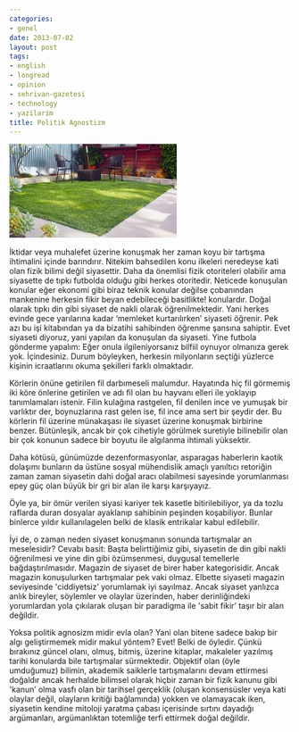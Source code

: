 ```yaml
---
categories:
- genel
date: 2013-07-02
layout: post
tags:
- english
- longread
- opinion
- sehrivan-gazetesi
- technology
- yazilarim
title: Politik Agnostizm
---
```


[![](/images/images)](https://encrypted-tbn0.gstatic.com/images?q=tbn:ANd9GcQ8UeoIc1jJ29OiHJBkCIMUZJH4CaZzbJB9Jv-cFTLlTMriRdMRAw)

İktidar veya muhalefet üzerine konuşmak her zaman koyu bir tartışma ihtimalini içinde barındırır. Nitekim bahsedilen konu ilkeleri neredeyse kati olan fizik bilimi değil siyasettir. Daha da önemlisi fizik otoriteleri olabilir ama siyasette de tıpkı futbolda olduğu gibi herkes otoritedir. Neticede konuşulan konular eğer ekonomi gibi biraz teknik konular değilse çobanından mankenine herkesin fikir beyan edebileceği basitlikte! konulardır. Doğal olarak tıpkı din gibi siyaset de nakli olarak öğrenilmektedir. Yani herkes evinde gece yarılarına kadar ‘memleket kurtarılırken’ siyaseti öğrenir. Pek azı bu işi kitabından ya da bizatihi sahibinden öğrenme şansına sahiptir. Evet siyaseti diyoruz, yani yapılan da konuşulan da siyaseti. Yine futbola gönderme yapalım: Eğer onula ilgileniyorsanız bilfiil oynuyor olmanıza gerek yok. İçindesiniz. Durum böyleyken, herkesin milyonların seçtiği yüzlerce kişinin icraatlarını okuma şekilleri farklı olmaktadır. 

  

Körlerin önüne getirilen fil darbımeseli malumdur. Hayatında hiç fil görmemiş iki köre önlerine getirilen ve adı fil olan bu hayvanı elleri ile yoklayıp tanımlamaları istenir. Filin kulağına rastgelen, fil denilen ince ve yumuşak bir varlıktır der, boynuzlarına rast gelen ise, fil ince ama sert bir şeydir der. Bu körlerin fil üzerine münakaşası ile siyaset üzerine konuşmak birbirine benzer. Bütünleşik, ancak bir çok cihetiyle görülmek suretiyle bilinebilir olan bir çok konunun sadece bir boyutu ile algılanma ihtimali yüksektir.

  

Daha kötüsü, günümüzde dezenformasyonlar, asparagas haberlerin kaotik dolaşımı bunların da üstüne sosyal mühendislik amaçlı yanıltıcı retoriğin zaman zaman siyasetin dahi doğal aracı olabilmesi sayesinde yorumlanması epey güç olan büyük bir gri bir alan ile karşı karşıyayız.

  

Öyle ya, bir ömür verilen siyasi kariyer tek kasetle bitirilebiliyor, ya da tozlu raflarda duran dosyalar ayaklanıp sahibinin peşinden koşabiliyor. Bunlar binlerce yıldır kullanılagelen belki de klasik entrikalar kabul edilebilir.

  

İyi de, o zaman neden siyaset konuşmanın sonunda tartışmalar an meselesidir? Cevabı basit: Başta belirttiğimiz gibi, siyasetin de din gibi nakli öğrenilmesi ve yine din gibi özümsenmesi, duygusal temellerle bağdaştırılmasıdır. Magazin de siyaset de birer haber kategorisidir. Ancak magazin konuşulurken tartışmalar pek vaki olmaz. Elbette siyaseti magazin seviyesinde 'ciddiyetsiz’ yorumlamak iyi sayılmaz. Ancak siyaset yanlızca anlık bireyler, söylemler ve olaylar üzerinden, haber derinliğindeki yorumlardan yola çıkılarak oluşan bir paradigma ile 'sabit fikir’ taşır bir alan değildir. 

  

Yoksa politik agnosizm midir evla olan? Yani olan bitene sadece bakıp bir algı geliştirmemek midir makul yöntem? Evet! Belki de öyledir. Çünkü bırakınız güncel olanı, olmuş, bitmiş, üzerine kitaplar, makaleler yazılmış tarihi konularda bile tartışmalar sürmektedir. Objektif olan (öyle umduğumuz) bilimin, akademik saiklerle tartışmalarını devam ettirmesi doğaldır ancak herhalde bilimsel olarak hiçbir zaman bir fizik kanunu gibi 'kanun’ olma vasfı olan bir tarihsel gerçeklik (oluşan konsensüsler veya kati olaylar değil, olayların kritiği bağlamında) yokken ve olamayacak iken, siyasetin kendine mitoloji yaratma çabası içerisinde sırtını dayadığı argümanları, argümanlıktan totemliğe terfi ettirmek doğal değildir.
